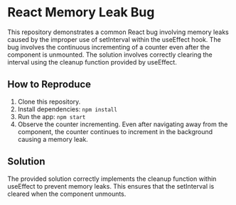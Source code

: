 # React Memory Leak Bug
This repository demonstrates a common React bug involving memory leaks caused by the improper use of setInterval within the useEffect hook.  The bug involves the continuous incrementing of a counter even after the component is unmounted.  The solution involves correctly clearing the interval using the cleanup function provided by useEffect.

## How to Reproduce
1. Clone this repository.
2. Install dependencies: `npm install`
3. Run the app: `npm start`
4. Observe the counter incrementing.  Even after navigating away from the component, the counter continues to increment in the background causing a memory leak.

## Solution
The provided solution correctly implements the cleanup function within useEffect to prevent memory leaks.  This ensures that the setInterval is cleared when the component unmounts.